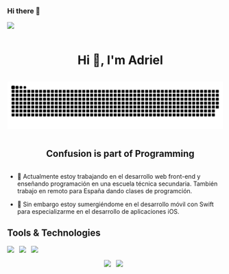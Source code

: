 ### Hi there 👋

<!--
**ADRIELCELSOROSALES/ADRIELCELSOROSALES** is a ✨ _special_ ✨ repository because its `README.md` (this file) appears on your GitHub profile.

Here are some ideas to get you started:

- 🔭 I’m currently working on ...
- 🌱 I’m currently learning ...
- 👯 I’m looking to collaborate on ...
- 🤔 I’m looking for help with ...
- 💬 Ask me about ...
- 📫 How to reach me: ...
- 😄 Pronouns: ...
- ⚡ Fun fact: ...
-->
<!--horizontal divider(gradiant)-->
<img src="https://user-images.githubusercontent.com/73097560/115834477-dbab4500-a447-11eb-908a-139a6edaec5c.gif">

<!--h1 without bottom border-->
<div id="user-content-toc">
  <ul align="center">
    <summary><h1 style="display: inline-block">Hi 👋, I'm Adriel</h1></summary>
  </ul>
</div>


<!--- snake -->
<div align="center">
  <img  src="https://github.com/1999AZZAR/1999AZZAR/blob/main/resources/img/grid-snake.svg"
       alt="snake" /></a>
</div>


<!--h2 without bottom border-->
<div id="user-content-toc">
  <ul align="center">
    <summary><h2 style="display: inline-block">Confusion is part of Programming</h2></summary>
  </ul>
</div>


<!--Intro start-->
- 🔭 Actualmente estoy trabajando en el desarrollo web front-end y enseñando programación en una escuela técnica secundaria. También trabajo en remoto para España dando clases de programción.


- 🌱 Sin embargo estoy sumergiéndome en el desarrollo móvil con Swift para especializarme en el desarrollo de aplicaciones iOS.

<!--Intro end-->
<h2>Tools & Technologies</h2>
 <p>
   <img src="https://img.shields.io/badge/HTML%20-%23F7DF1E.svg?&style=for-the-badge&color=E34F26" />&nbsp;&nbsp;
   <img src="https://img.shields.io/badge/css%20-%23F7DF1E.svg?&style=for-the-badge&color=5BA8EE" />&nbsp;&nbsp;
   <img src="https://img.shields.io/badge/JavaScript%20-%23F7DF1E.svg?&style=for-the-badge&color=F7DF1E" />&nbsp;&nbsp; 
   <center>

   <!--aqui hay una pausa-->
   <img src="https://img.shields.io/badge/Git%20-%23F7DF1E.svg?&style=for-the-badge&color=000" />&nbsp;&nbsp;
   <img src="https://img.shields.io/badge/GitHub%20-%23F7DF1E.svg?&style=for-the-badge&color=000" />&nbsp;&nbsp;

</p>



